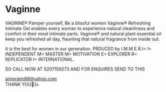 # Vaginne
VAGINNE®
Pamper yourself, Be a blissful women
Vaginne® Refreshing Intimate Gel enables every woman to experience natural cleanliness and comfort in their most intimate parts. Vaginne® and natural plant essential oil keep you refreshed all day, flaunting that natural fragrance from inside out.

It is the best for women in our generation.
PRDUCED by I.M.M.E.R.I=
I= INDEPENDENT
M= MASTER
M= MOTIVATION
E= EXPLORER
R= REPLICATOR
I= INTERNATIONAL.


SO CALL NOW AT 0207159273
AND FOR ENQUIRES SEND TO THIS <div>aimpraim88@yahoo.com<div>
  THANK YOU📩👍
